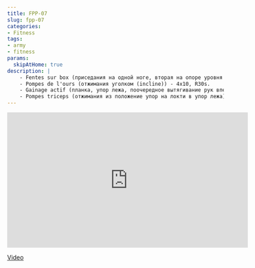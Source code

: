 ```yaml
---
title: FPP-07
slug: fpp-07
categories:
- Fitness
tags:
- army
- fitness
params:
  skipAtHome: true
description: |
    - Fentes sur box (приседания на одной ноге, вторая на опоре уровня колена) 4x15, R30s.
    - Pompes de l'ours (отжимания уголком (incline)) - 4x10, R30s.
    - Gainage actif (планка, упор лежа, поочередное вытягивание рук вперед) - 4x45s, R30s.
    - Pompes triceps (отжимания из положение упор на локти в упор лежа) - 4x10, R30s
---
```

<iframe width="560" height="315" src="https://www.youtube.com/embed/cSBa3o8cckM?si=4VtqqnNj-JS2_FV2" title="YouTube video player" frameborder="0" allow="accelerometer; autoplay; clipboard-write; encrypted-media; gyroscope; picture-in-picture; web-share" allowfullscreen></iframe>

[Video](https://youtu.be/cSBa3o8cckM?si=4VtqqnNj-JS2_FV2)
